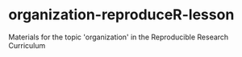 # organization-reproduceR-lesson
Materials for the topic 'organization' in the Reproducible Research Curriculum
